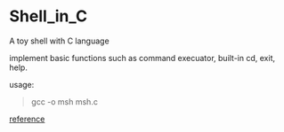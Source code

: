 # Shell_in_C
A toy shell with C language

implement basic functions such as command execuator, built-in cd, exit, help.

usage:
> gcc -o msh msh.c

[reference](https://brennan.io/2015/01/16/write-a-shell-in-c/)
